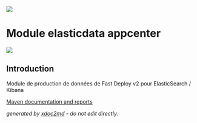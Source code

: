 ![](http://dev.lutece.paris.fr/jenkins/buildStatus/icon?job=gru-module-elasticdata-appcenter-deploy)
# Module elasticdata appcenter

![](http://dev.lutece.paris.fr/plugins/module-elasticdata-appcenter/images/elastic.png)

## Introduction

Module de production de donn&eacute;es de Fast Deploy v2 pour ElasticSearch / Kibana


[Maven documentation and reports](http://dev.lutece.paris.fr/plugins/module-elasticdata-appcenter/)



 *generated by [xdoc2md](https://github.com/lutece-platform/tools-maven-xdoc2md-plugin) - do not edit directly.*